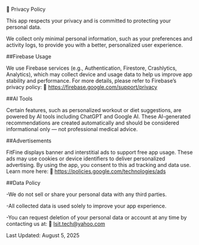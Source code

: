🔐 Privacy Policy

This app respects your privacy and is committed to protecting your personal data.

We collect only minimal personal information, such as your preferences and activity logs, to provide you with a better, personalized user experience.

##Firebase Usage

We use Firebase services (e.g., Authentication, Firestore, Crashlytics, Analytics), which may collect device and usage data to help us improve app stability and performance.
For more details, please refer to Firebase’s privacy policy:
🔗 https://firebase.google.com/support/privacy

##AI Tools

Certain features, such as personalized workout or diet suggestions, are powered by AI tools including ChatGPT and Google AI.
These AI-generated recommendations are created automatically and should be considered informational only — not professional medical advice.

##Advertisements

FitFine displays banner and interstitial ads to support free app usage. These ads may use cookies or device identifiers to deliver personalized advertising.
By using the app, you consent to this ad tracking and data use. Learn more here:
🔗 https://policies.google.com/technologies/ads

##Data Policy

-We do not sell or share your personal data with any third parties.

-All collected data is used solely to improve your app experience.

-You can request deletion of your personal data or account at any time by contacting us at:
📧 Isit.tech@yahoo.com

Last Updated: August 5, 2025
